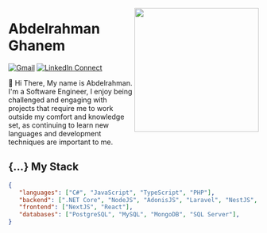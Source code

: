 <a target="_blank" href="https://aghanem.herokuapp.com"><img width="250" align="right" src="https://media.giphy.com/media/KzKDpvEtLcQeh6gC9z/giphy.gif"></a>

# Abdelrahman Ghanem

[![Gmail](https://img.shields.io/badge/%20-Send%20Mail-black?color=14171A&labelColor=ef5350&logo=gmail&logoColor=ffffff)](mailto:a.ghanem2244@gmail.com?subject=From%20GitHub&cc=a.ghanem2244@gmail.com&body=Hi,%20there.%20Found%20you%20from%20GitHub.)
[![LinkedIn Connect](https://img.shields.io/badge/%20-Connect-black?color=14171A&labelColor=212121&logo=linkedin&logoColor=ffffff)](https://www.linkedin.com/in/abdelrahman-ghanem/)

:wave: Hi There, My name is Abdelrahman. I'm a Software Engineer, I enjoy being challenged and engaging with projects that require me to work outside my comfort and knowledge set, as continuing to learn new languages and development techniques are important to me.

## {...} My Stack

```json
{
   "languages": ["C#", "JavaScript", "TypeScript", "PHP"],
   "backend": [".NET Core", "NodeJS", "AdonisJS", "Laravel", "NestJS", "GraphQL"],
   "frontend": ["NextJS", "React"],
   "databases": ["PostgreSQL", "MySQL", "MongoDB", "SQL Server"],
}
```
